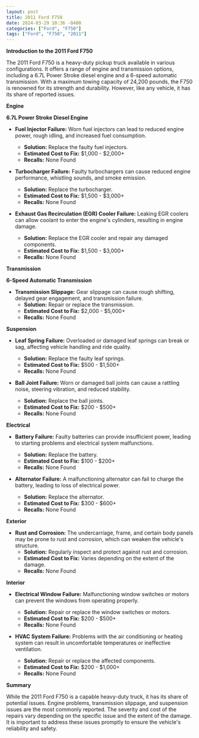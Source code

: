 ```yaml
---
layout: post
title: 2011 Ford F750
date: 2024-03-29 10:36 -0400
categories: ["Ford", "F750"]
tags: ["Ford", "F750", "2011"]
---
```

**Introduction to the 2011 Ford F750**

The 2011 Ford F750 is a heavy-duty pickup truck available in various configurations. It offers a range of engine and transmission options, including a 6.7L Power Stroke diesel engine and a 6-speed automatic transmission. With a maximum towing capacity of 24,200 pounds, the F750 is renowned for its strength and durability. However, like any vehicle, it has its share of reported issues.

**Engine**

**6.7L Power Stroke Diesel Engine**

* **Fuel Injector Failure:** Worn fuel injectors can lead to reduced engine power, rough idling, and increased fuel consumption.
  * **Solution:** Replace the faulty fuel injectors.
  * **Estimated Cost to Fix:** $1,000 - $2,000+
  * **Recalls:** None Found

* **Turbocharger Failure:** Faulty turbochargers can cause reduced engine performance, whistling sounds, and smoke emission.
  * **Solution:** Replace the turbocharger.
  * **Estimated Cost to Fix:** $1,500 - $3,000+
  * **Recalls:** None Found

* **Exhaust Gas Recirculation (EGR) Cooler Failure:** Leaking EGR coolers can allow coolant to enter the engine's cylinders, resulting in engine damage.
  * **Solution:** Replace the EGR cooler and repair any damaged components.
  * **Estimated Cost to Fix:** $1,500 - $3,000+
  * **Recalls:** None Found

**Transmission**

**6-Speed Automatic Transmission**

* **Transmission Slippage:** Gear slippage can cause rough shifting, delayed gear engagement, and transmission failure.
  * **Solution:** Repair or replace the transmission.
  * **Estimated Cost to Fix:** $2,000 - $5,000+
  * **Recalls:** None Found

**Suspension**

* **Leaf Spring Failure:** Overloaded or damaged leaf springs can break or sag, affecting vehicle handling and ride quality.
  * **Solution:** Replace the faulty leaf springs.
  * **Estimated Cost to Fix:** $500 - $1,500+
  * **Recalls:** None Found

* **Ball Joint Failure:** Worn or damaged ball joints can cause a rattling noise, steering vibration, and reduced stability.
  * **Solution:** Replace the ball joints.
  * **Estimated Cost to Fix:** $200 - $500+
  * **Recalls:** None Found

**Electrical**

* **Battery Failure:** Faulty batteries can provide insufficient power, leading to starting problems and electrical system malfunctions.
  * **Solution:** Replace the battery.
  * **Estimated Cost to Fix:** $100 - $200+
  * **Recalls:** None Found

* **Alternator Failure:** A malfunctioning alternator can fail to charge the battery, leading to loss of electrical power.
  * **Solution:** Replace the alternator.
  * **Estimated Cost to Fix:** $300 - $600+
  * **Recalls:** None Found

**Exterior**

* **Rust and Corrosion:** The undercarriage, frame, and certain body panels may be prone to rust and corrosion, which can weaken the vehicle's structure.
  * **Solution:** Regularly inspect and protect against rust and corrosion.
  * **Estimated Cost to Fix:** Varies depending on the extent of the damage.
  * **Recalls:** None Found

**Interior**

* **Electrical Window Failure:** Malfunctioning window switches or motors can prevent the windows from operating properly.
  * **Solution:** Repair or replace the window switches or motors.
  * **Estimated Cost to Fix:** $200 - $500+
  * **Recalls:** None Found

* **HVAC System Failure:** Problems with the air conditioning or heating system can result in uncomfortable temperatures or ineffective ventilation.
  * **Solution:** Repair or replace the affected components.
  * **Estimated Cost to Fix:** $200 - $1,000+
  * **Recalls:** None Found

**Summary**

While the 2011 Ford F750 is a capable heavy-duty truck, it has its share of potential issues. Engine problems, transmission slippage, and suspension issues are the most commonly reported. The severity and cost of the repairs vary depending on the specific issue and the extent of the damage. It is important to address these issues promptly to ensure the vehicle's reliability and safety.
